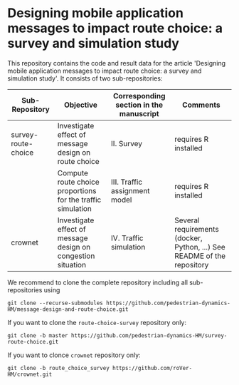 

# Designing mobile application messages to impact route choice: a survey and simulation study

This repository contains the code and result data for the article 'Designing mobile application messages to impact route choice: a survey and simulation study'.
It consists of two sub-repositories:


| Sub-Repository      | Objective                                                    | Corresponding section in the manuscript | Comments                                                                  |
|---------------------|--------------------------------------------------------------|-----------------------------------------|---------------------------------------------------------------------------|
| survey-route-choice | Investigate effect of message design on route choice         | II. Survey                              | requires R installed                                                      |
|                     | Compute route choice proportions for the traffic simulation  | III. Traffic assignment model           | requires R installed                                                      |
| crownet             | Investigate effect of message design on congestion situation | IV. Traffic simulation                  | Several requirements (docker, Python, ...)  See README of the repository  |


We recommend to clone the complete repository including all sub-repositories using
```console
git clone --recurse-submodules https://github.com/pedestrian-dynamics-HM/message-design-and-route-choice.git
```
If you want to clone the `route-choice-survey` repository only:
```console
git clone -b master https://github.com/pedestrian-dynamics-HM/survey-route-choice.git
```

If you want to clonce `crownet` repository only:
```console
git clone -b route_choice_survey https://github.com/roVer-HM/crownet.git
```
